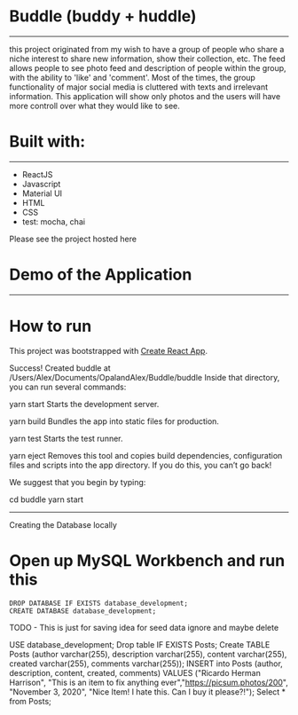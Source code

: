 # Buddle (buddy + huddle)
--- 
this project originated from my wish to have a group of people who share a niche interest to share new information, show their collection, etc. The feed allows people to see photo feed and description of people within the group, with the ability to 'like' and 'comment'. Most of the times, the group functionality of major social media is cluttered with texts and irrelevant information. This application will show only photos and the users will have more controll over what they would like to see.

# Built with:
---
- ReactJS
- Javascript
- Material UI
- HTML
- CSS
- test: mocha, chai

Please see the project hosted here

# Demo of the Application
---




# How to run

This project was bootstrapped with [Create React App](https://github.com/facebook/create-react-app).

Success! Created buddle at /Users/Alex/Documents/OpalandAlex/Buddle/buddle
Inside that directory, you can run several commands:

  yarn start
    Starts the development server.

  yarn build
    Bundles the app into static files for production.

  yarn test
    Starts the test runner.

  yarn eject
    Removes this tool and copies build dependencies, configuration files
    and scripts into the app directory. If you do this, you can’t go back!

We suggest that you begin by typing:

  cd buddle
  yarn start
--              --              --              --
Creating the Database locally
# Open up MySQL Workbench and run this 
```
DROP DATABASE IF EXISTS database_development;
CREATE DATABASE database_development;
```

TODO - This is just for saving idea for seed data ignore and maybe delete

USE database_development;
Drop table IF EXISTS Posts;
Create TABLE Posts (author varchar(255), description varchar(255), content varchar(255), created varchar(255), comments varchar(255));
INSERT into Posts (author, description, content, created, comments) VALUES ("Ricardo Herman Harrison", "This is an item to fix anything ever","https://picsum.photos/200", "November 3, 2020", "Nice Item! I hate this. Can I buy it please?!");
Select * from Posts;
```


